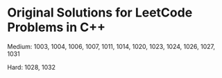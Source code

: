 # Original Solutions for LeetCode Problems in C++

Medium: 1003, 1004, 1006, 1007, 1011, 1014, 1020, 1023, 1024, 1026, 1027, 1031

Hard: 1028, 1032
